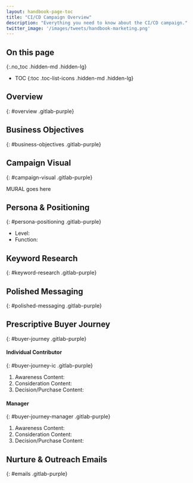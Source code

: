 ```yaml
---
layout: handbook-page-toc
title: "CI/CD Campaign Overview"
description: "Everything you need to know about the CI/CD campaign."
twitter_image: '/images/tweets/handbook-marketing.png'
---
```


## On this page
{:.no_toc .hidden-md .hidden-lg}

- TOC
{:toc .toc-list-icons .hidden-md .hidden-lg}

## Overview
{: #overview .gitlab-purple}
<!-- DO NOT CHANGE THIS ANCHOR -->

## Business Objectives
{: #business-objectives .gitlab-purple}
<!-- DO NOT CHANGE THIS ANCHOR -->

## Campaign Visual
{: #campaign-visual .gitlab-purple}
<!-- DO NOT CHANGE THIS ANCHOR -->

MURAL goes here

## Persona & Positioning
{: #persona-positioning .gitlab-purple}
<!-- DO NOT CHANGE THIS ANCHOR -->
* Level: 
* Function: 

## Keyword Research
{: #keyword-research .gitlab-purple}
<!-- DO NOT CHANGE THIS ANCHOR -->


## Polished Messaging
{: #polished-messaging .gitlab-purple}
<!-- DO NOT CHANGE THIS ANCHOR -->


## Prescriptive Buyer Journey
{: #buyer-journey .gitlab-purple}
<!-- DO NOT CHANGE THIS ANCHOR -->

#### Individual Contributor
{: #buyer-journey-ic .gitlab-purple}
<!-- DO NOT CHANGE THIS ANCHOR -->
1. Awareness Content: 
1. Consideration Content: 
1. Decision/Purchase Content: 

#### Manager
{: #buyer-journey-manager .gitlab-purple}
<!-- DO NOT CHANGE THIS ANCHOR -->
1. Awareness Content: 
1. Consideration Content: 
1. Decision/Purchase Content: 

## Nurture & Outreach Emails
{: #emails .gitlab-purple}
<!-- DO NOT CHANGE THIS ANCHOR -->

